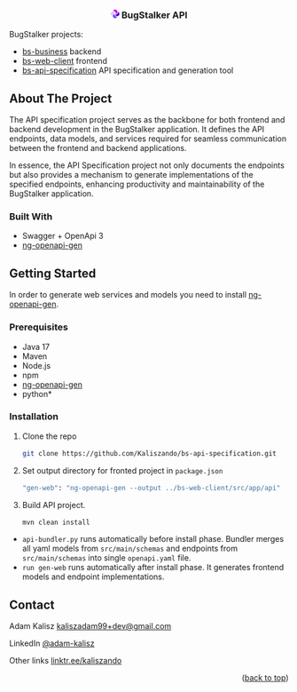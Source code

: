 <!-- PROJECT LOGO -->
<div align="center">
<h3><img src="https://github.com/Kaliszando/bs-web-client/blob/main/src/assets/img/favicon-16x16.png" alt="Logo" width="16" height="16"> BugStalker API</h3>
</div>

BugStalker projects:
* [bs-business](https://github.com/Kaliszando/bs-business) backend
* [bs-web-client](https://github.com/Kaliszando/bs-web-client) frontend
* [bs-api-specification](https://github.com/Kaliszando/bs-api-specification) API specification and generation tool

<!-- ABOUT THE PROJECT -->
## About The Project

The API specification project serves as the backbone for both frontend and backend development in the BugStalker application.
It defines the API endpoints, data models, and services required for seamless communication between 
the frontend and backend applications.

In essence, the API Specification project not only documents the endpoints but also provides a mechanism 
to generate implementations of the specified endpoints,
enhancing productivity and maintainability of the BugStalker application.

### Built With

- Swagger + OpenApi 3
- [ng-openapi-gen](https://github.com/cyclosproject/ng-openapi-gen)

<!-- GETTING STARTED -->
## Getting Started

In order to generate web services and models you need to install [ng-openapi-gen](https://github.com/cyclosproject/ng-openapi-gen).

### Prerequisites

- Java 17
- Maven
- Node.js
- npm
- [ng-openapi-gen](https://github.com/cyclosproject/ng-openapi-gen)
- python*

### Installation

1. Clone the repo
   ```sh
   git clone https://github.com/Kaliszando/bs-api-specification.git
   ```
2. Set output directory for fronted project in `package.json`
   ```sh
   "gen-web": "ng-openapi-gen --output ../bs-web-client/src/app/api"
   ```
3. Build API project. 
   ```sh
   mvn clean install
   ```
- `api-bundler.py` runs automatically before install phase. 
Bundler merges all yaml models from `src/main/schemas` and endpoints from `src/main/schemas`
into single `openapi.yaml` file.
- `run gen-web` runs automatically after install phase.
It generates frontend models and endpoint implementations.


<!-- CONTACT -->
## Contact

Adam Kalisz kaliszadam99+dev@gmail.com

LinkedIn [@adam-kalisz](https://www.linkedin.com/in/adam-kalisz/)

Other links [linktr.ee/kaliszando](https://linktr.ee/kaliszando)

<p align="right">(<a href="#-bugstalker-api">back to top</a>)</p>
